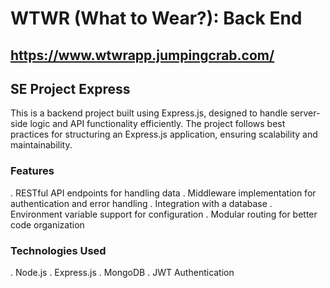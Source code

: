 # WTWR (What to Wear?): Back End

## https://www.wtwrapp.jumpingcrab.com/

## SE Project Express
This is a backend project built using Express.js, designed to handle server-side logic and API functionality efficiently. The project follows best practices for structuring an Express.js application, ensuring scalability and maintainability.

### Features
. RESTful API endpoints for handling data
. Middleware implementation for authentication and error handling
. Integration with a database 
. Environment variable support for configuration
. Modular routing for better code organization

### Technologies Used
. Node.js
. Express.js
. MongoDB 
. JWT Authentication 
